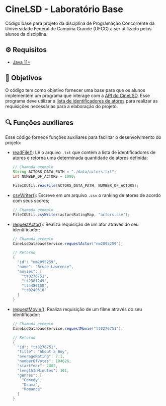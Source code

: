 # CineLSD - Laboratório Base

Código base para projeto da disciplina de Programação Concorrente da Universidade Federal de Campina Grande (UFCG) a ser utilizado pelos alunos da disciplina.

## ⚙️ Requisitos

- [Java 11+](https://www.oracle.com/br/java/technologies/javase/jdk11-archive-downloads.html)

## 🎯 Objetivos

O código tem como objetivo fornecer uma base para que os alunos implementem um programa que interage com a [API do CineLSD](https://github.com/diego-aquino/cinelsd-backend). Esse programa deve utilizar a [lista de identificadores de atores](https://github.com/pedrohenrique-ql/concorrente-lab-base/blob/main/data/actors.txt) para realizar as requisições necessárias para a elaboração do projeto.

## 🔍 Funções auxiliares

Esse código fornece funções auxiliares para facilitar o desenvolvimento do projeto:

- [readFile()](https://github.com/pedrohenrique-ql/concorrente-lab-base/blob/main/src/main/java/main/lab1/utils/FileIOUtil.java#L13): Lê o arquivo `.txt` que contém a lista de identificadores de atores e retorna uma determinada quantidade de atores definida:

  ```java
  // Chamada exemplo
  String ACTORS_DATA_PATH = "./data/actors.txt";
  int NUMBER_OF_ACTORS = 1000;

  FileIOUtil.readFile(ACTORS_DATA_PATH, NUMBER_OF_ACTORS);
  ```

- [csvWriter()](https://github.com/pedrohenrique-ql/concorrente-lab-base/blob/main/src/main/java/main/lab1/utils/FileIOUtil.java#L32): Escreve em um arquivo `.csv` o ranking de atores de acordo com seus scores;

  ```java
  // Chamada exemplo
  FileIOUtil.csvWriter(actorsRatingMap, "actors.csv");
  ```

- [requestActor()](https://github.com/pedrohenrique-ql/concorrente-lab-base/blob/main/src/main/java/main/lab1/services/CineLsdDatabaseService.java#L19): Realiza requisição de um ator através do seu identificador:

  ```java
  // Chamada exemplo
  CineLsdDatabaseService.requestActor("nm2095259");
  
  // Retorno
  {
    "id": "nm2095259",
    "name": "Bruce Lawrence",
    "movies": [
      "tt0276751",
      "tt2381249",
      "tt4480150",
      "tt0240510"
    ]
  }
  ```

- [requestMovie()](https://github.com/pedrohenrique-ql/concorrente-lab-base/blob/main/src/main/java/main/lab1/services/CineLsdDatabaseService.java#L40): Realiza requisição de um filme através do seu identificador:

  ```java
  // Chamada exemplo
  CineLsdDatabaseService.requestMovie("tt0276751");
  
  // Retorno
  {
    "id": "tt0276751",
    "title": "About a Boy",
    "averageRating": 7.1,
    "numberOfVotes": 184626,
    "startYear": 2002,
    "lengthInMinutes": 101,
    "genres": [
      "Comedy",
      "Drama",
      "Romance"
    ]
  }
  ```
